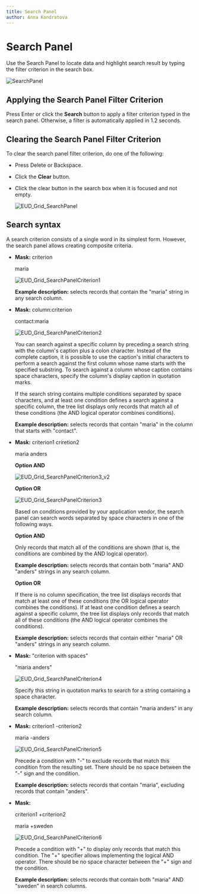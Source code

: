 ```yaml
---
title: Search Panel
author: Anna Kondratova
---
```

# Search Panel

Use the Search Panel to locate data and highlight search result by typing the filter criterion in the search box.

![SearchPanel](../../../images/img17905.png)

## Applying the Search Panel Filter Criterion

Press Enter or click the **Search** button to apply a filter criterion typed in the search panel. Otherwise, a filter is automatically applied in 1.2 seconds.

## Clearing the Search Panel Filter Criterion
To clear the search panel filter criterion, do one of the following:
* Press Delete or Backspace.
* Click the **Clear** button.
* Click the clear button in the search box when it is focused and not empty.
	
	![EUD_Grid_SearchPanel](../../../images/img25472.png)

## Search syntax
A search criterion consists of a single word in its simplest form. However, the search panel allows creating composite criteria.
* **Mask:** criterion 
	
	 maria
	
	![EUD_Grid_SearchPanelCriterion1](../../../images/img25474.png)
	
	**Example description:** selects records that contain the "maria" string in any search column.
* **Mask:** column:criterion 
	
	contact:maria
	
	![EUD_Grid_SearchPanelCriterion2](../../../images/img25475.png)
	
	You can search against a specific column by preceding a search string with the column's caption plus a colon character. Instead of the complete caption, it is possible to use the caption's initial characters to perform a search against the first column whose name starts with the specified substring. To search against a column whose caption contains space characters, specify the column's display caption in quotation marks.
	
	If the search string contains multiple conditions separated by space characters, and at least one condition defines a search against a specific column, the tree list displays only records that match all of these conditions (the AND logical operator combines conditions).
	
	**Example description:** selects records that contain "maria" in the column that starts with "contact".
* **Mask:** criterion1 criretion2 
	
	maria anders
	
	**Option AND**
	
	![EUD_Grid_SearchPanelCriterion3_v2](../../../images/img25993.png)
	
	**Option OR**
	
	![EUD_Grid_SearchPanelCriterion3](../../../images/img25476.png)
	
	Based on conditions provided by your application vendor, the search panel can search words separated by space characters in one of the following ways.
	
	**Option AND**
	
	Only records that match all of the conditions are shown (that is, the conditions are combined by the AND logical operator).
	
	**Example description:** selects records that contain both "maria" AND "anders" strings in any search column.
	
	**Option OR**
	
	If there is no column specification, the tree list displays records that match at least one of these conditions (the OR logical operator combines the conditions).  If at least one condition defines a search against a specific column, the tree list displays only records that match all of these conditions (the AND logical operator combines the conditions).
	
	**Example description:** selects records that contain either "maria" OR "anders" strings in any search column.
* **Mask:** "criterion with spaces" 
	
	"maria anders"
	
	![EUD_Grid_SearchPanelCriterion4](../../../images/img25477.png)
	
	Specify this string in quotation marks to search for a string containing a space character.
	
	**Example description:** selects records that contain "maria anders" in any search column.
* **Mask:** criterion1 -criterion2
	
	maria -anders
	
	![EUD_Grid_SearchPanelCriterion5](../../../images/img25478.png)
	
	Precede a condition with "-" to exclude records that match this condition from the resulting set. There should be no space between the "-" sign and the condition.
	
	**Example description:** selects records that contain "maria", excluding records that contain "anders".
* **Mask:**
	
	 criterion1 +criterion2 
	
	maria +sweden
	
	![EUD_Grid_SearchPanelCriterion6](../../../images/img25479.png)
	
	Precede a condition with "+" to display only records that match this condition. The "+" specifier allows implementing the logical AND operator. There should be no space character between the "+" sign and the condition.
	
	**Example description:** selects records that contain both "maria" AND "sweden" in search columns.
